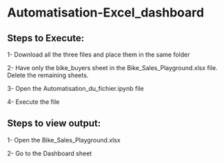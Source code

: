 # Automatisation-Excel_dashboard

## Steps to Execute:

1- Download all the three files and place them in the same folder

2- Have only the bike_buyers sheet in the Bike_Sales_Playground.xlsx file. Delete the remaining sheets.

3- Open the Automatisation_du_fichier.ipynb file

4- Execute the file
## Steps to view output:

1- Open the Bike_Sales_Playground.xlsx

2- Go to the Dashboard sheet
